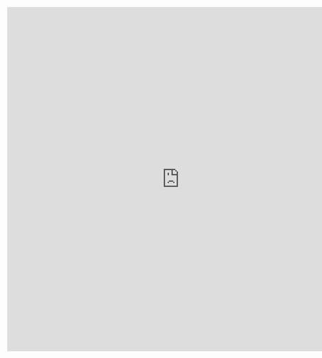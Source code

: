 <iframe width="800" height="800" src="https://paymentcardtools.com/tvr-decoder" frameborder="0"  scrolling="no" allowfullscreen></iframe>
